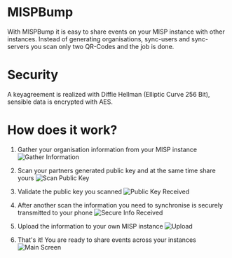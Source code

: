 # MISPBump

With MISPBump it is easy to share events on your MISP instance with other instances. Instead of generating organisations, sync-users and sync-servers you scan only two QR-Codes and the job is done.

# Security

A keyagreement is realized with Diffie Hellman (Elliptic Curve 256 Bit), sensible data is encrypted with AES.  

# How does it work?

1. Gather your organisation information from your MISP instance
![Gather Information](./Screenshots/sync-profile.png)

1. Scan your partners generated public key and at the same time share yours
![Scan Public Key](./Screenshots/scan-pub-key.png)

2. Validate the public key you scanned
![Public Key Received](./Screenshots/pub-key-received.png)

3. After another scan the information you need to synchronise is securely transmitted to your phone
![Secure Info Received](./Screenshots/org-info-received.png)

4. Upload the information to your own MISP instance
![Upload](./Screenshots/upload.png)

5. That's it! You are ready to share events across your instances
![Main Screen](./Screenshots/main.png)
